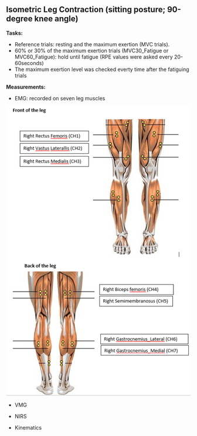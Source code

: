 ## Isometric Leg Contraction (sitting posture; 90-degree knee angle)
   
   **Tasks:**
   - Reference trials:  resting and the maximum exertion (MVC trials).
   - 60% or 30% of the maximum exertion trials (MVC30_Fatigue or MVC60_Fatigue): hold until fatigue (RPE values were asked every 20-60seconds)
   - The maximum exertion level was checked everty time after the fatiguing trials
   
   **Measurements:**
   - EMG: recorded on seven leg muscles
   
   ![7EMG_legfatigue](figures/7EMG_legfatigue.png "7EMG_legfatigue")
   
   - VMG
   
   - NIRS
   
   - Kinematics
   
   
